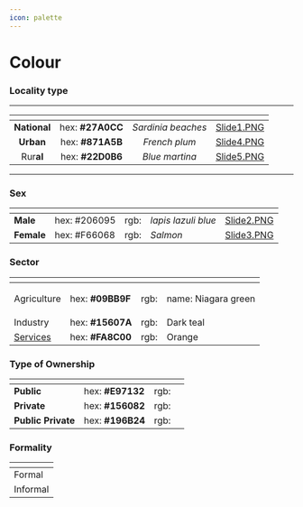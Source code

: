 ```yaml
---
icon: palette
---
```


# Colour

### Locality type

***

<table data-view="cards" data-full-width="true"><thead><tr><th align="center"></th><th align="center"></th><th align="center"></th><th data-hidden data-card-cover data-type="files"></th></tr></thead><tbody><tr><td align="center"><strong>National</strong></td><td align="center">hex: <strong>#27A0CC</strong></td><td align="center"><em>Sardinia beaches</em></td><td><a href="../.gitbook/assets/Slide1.PNG">Slide1.PNG</a></td></tr><tr><td align="center"><strong>Urban</strong></td><td align="center">hex: <strong>#871A5B</strong></td><td align="center"><em>French plum</em></td><td><a href="../.gitbook/assets/Slide4.PNG">Slide4.PNG</a></td></tr><tr><td align="center">Rur<strong>al</strong></td><td align="center">hex: <strong>#22D0B6</strong></td><td align="center"><em>Blue martina</em></td><td><a href="../.gitbook/assets/Slide5.PNG">Slide5.PNG</a></td></tr></tbody></table>

***

### Sex

<table data-card-size="large" data-view="cards" data-full-width="true"><thead><tr><th></th><th></th><th></th><th></th><th data-hidden data-card-cover data-type="files"></th></tr></thead><tbody><tr><td><strong>Male</strong></td><td>hex: #206095</td><td>rgb:</td><td><em>lapis lazuli blue</em></td><td><a href="../.gitbook/assets/Slide2.PNG">Slide2.PNG</a></td></tr><tr><td><strong>Female</strong></td><td>hex: #F66068</td><td>rgb: </td><td><em>Salmon</em></td><td><a href="../.gitbook/assets/Slide3.PNG">Slide3.PNG</a></td></tr></tbody></table>













### Sector

<table data-view="cards"><thead><tr><th></th><th></th><th></th><th></th></tr></thead><tbody><tr><td>Agriculture</td><td>hex: <strong>#09BB9F</strong></td><td>rgb:</td><td><p>name: Niagara green</p><p> </p></td></tr><tr><td>Industry</td><td>hex: <strong>#15607A</strong></td><td>rgb:</td><td>Dark teal</td></tr><tr><td><a data-footnote-ref href="#user-content-fn-1">S</a><a data-footnote-ref href="#user-content-fn-1">ervices</a></td><td>hex: <strong>#FA8C00</strong></td><td>rgb:</td><td>Orange</td></tr></tbody></table>











### Type of Ownership

<table data-view="cards"><thead><tr><th></th><th></th><th></th><th></th></tr></thead><tbody><tr><td><strong>Public</strong></td><td>hex: <strong>#E97132</strong></td><td>rgb:</td><td></td></tr><tr><td><strong>Private</strong></td><td>hex: <strong>#156082</strong></td><td>rgb:</td><td></td></tr><tr><td><strong>Public Private</strong></td><td>hex: <strong>#196B24</strong></td><td>rgb: </td><td></td></tr></tbody></table>

### Formality

<table data-view="cards"><thead><tr><th></th></tr></thead><tbody><tr><td>Formal</td></tr><tr><td>Informal</td></tr></tbody></table>



[^1]: 
